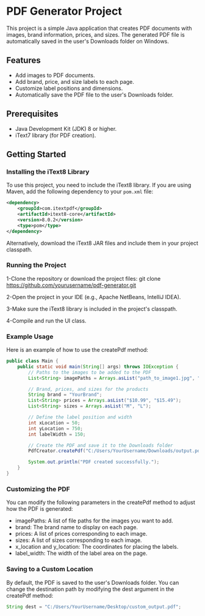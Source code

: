 # PDF Generator Project

This project is a simple Java application that creates PDF documents with images, brand information, prices, and sizes. The generated PDF file is automatically saved in the user's Downloads folder on Windows.

## Features

- Add images to PDF documents.
- Add brand, price, and size labels to each page.
- Customize label positions and dimensions.
- Automatically save the PDF file to the user's Downloads folder.
  
## Prerequisites

- Java Development Kit (JDK) 8 or higher.
- iText7 library (for PDF creation).

## Getting Started

### Installing the iText8 Library

To use this project, you need to include the iText8 library. If you are using Maven, add the following dependency to your `pom.xml` file:

```xml
<dependency>
    <groupId>com.itextpdf</groupId>
    <artifactId>itext8-core</artifactId>
    <version>8.0.2</version>
    <type>pom</type>
</dependency>
```
Alternatively, download the iText8 JAR files and include them in your project classpath.

### Running the Project

1-Clone the repository or download the project files:
git clone https://github.com/yourusername/pdf-generator.git

2-Open the project in your IDE (e.g., Apache NetBeans, IntelliJ IDEA).

3-Make sure the iText8 library is included in the project's classpath.

4-Compile and run the UI class.

### Example Usage

Here is an example of how to use the createPdf method:
```java
public class Main {
    public static void main(String[] args) throws IOException {
        // Paths to the images to be added to the PDF
        List<String> imagePaths = Arrays.asList("path_to_image1.jpg", "path_to_image2.jpg");

        // Brand, prices, and sizes for the products
        String brand = "YourBrand";
        List<String> prices = Arrays.asList("$10.99", "$15.49");
        List<String> sizes = Arrays.asList("M", "L");

        // Define the label position and width
        int xLocation = 50;
        int yLocation = 750;
        int labelWidth = 150;

        // Create the PDF and save it to the Downloads folder
        PdfCreator.createPdf("C:/Users/YourUsername/Downloads/output.pdf", imagePaths, brand, prices, sizes, xLocation, yLocation, labelWidth);

        System.out.println("PDF created successfully.");
    }
}
```
### Customizing the PDF
You can modify the following parameters in the createPdf method to adjust how the PDF is generated:

- imagePaths: A list of file paths for the images you want to add.
- brand: The brand name to display on each page.
- prices: A list of prices corresponding to each image.
- sizes: A list of sizes corresponding to each image.
- x_location and y_location: The coordinates for placing the labels.
- label_width: The width of the label area on the page.

### Saving to a Custom Location

By default, the PDF is saved to the user's Downloads folder. You can change the destination path by modifying the dest argument in the createPdf method:
```java
String dest = "C:/Users/YourUsername/Desktop/custom_output.pdf";
```



